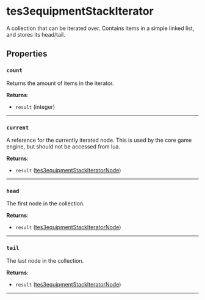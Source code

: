 # tes3equipmentStackIterator
<div class="search_terms" style="display: none">tes3equipmentstackiterator, equipmentstackiterator</div>

<!---
	This file is autogenerated. Do not edit this file manually. Your changes will be ignored.
	More information: https://github.com/MWSE/MWSE/tree/master/docs
-->

A collection that can be iterated over. Contains items in a simple linked list, and stores its head/tail.

## Properties

### `count`
<div class="search_terms" style="display: none">count</div>

Returns the amount of items in the iterator.

**Returns**:

* `result` (integer)

***

### `current`
<div class="search_terms" style="display: none">current</div>

A reference for the currently iterated node. This is used by the core game engine, but should not be accessed from lua.

**Returns**:

* `result` ([tes3equipmentStackIteratorNode](../../types/tes3equipmentStackIteratorNode))

***

### `head`
<div class="search_terms" style="display: none">head</div>

The first node in the collection.

**Returns**:

* `result` ([tes3equipmentStackIteratorNode](../../types/tes3equipmentStackIteratorNode))

***

### `tail`
<div class="search_terms" style="display: none">tail</div>

The last node in the collection.

**Returns**:

* `result` ([tes3equipmentStackIteratorNode](../../types/tes3equipmentStackIteratorNode))

***

